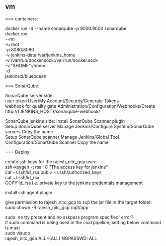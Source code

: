 ## vm

===
containers:

docker run -d --name sonarqube -p 9000:9000 sonarqube \
docker run \
  --rm \
  -u root \
  -p 8080:8080 \
  -v jenkins-data:/var/jenkins_home \
  -v /var/run/docker.sock:/var/run/docker.sock \
  -v "$HOME":/home \
  -d \
  jenkinsci/blueocean

===
SonarQube:

SonarQube server side: \
user token User/My Account/Security/Generate Tokens \
webhook for quality gate Administration/Configuration/Webhooks/Create http://{JENKINS_HOST}/sonarqube-webhook/

SonarQube jenkins side:
Install SonarQube Scanner plugin \
Setup SonarQube server Manage Jenkins/Configure System/SonarQube servers Copy the name \
Setup SonarQube scanner Manage Jenkins/Global Tool Configuration/SonarQube Scanner Copy the name

===
Deploy:

create ssh keys for the rajesh_nitc_gcp user: \
ssh-keygen -t rsa -C "The access key for jenkins" \
cat ~/.ssh/id_rsa.pub > ~/.ssh/authorized_keys \
cat ~/.ssh/id_rsa \
COPY id_rsa i.e. private key to the jenkins credentials management

install ssh agent plugin

give permission to rajesh_nitc_gcp to scp the jar file in the target folder: \
sudo chown -R rajesh_nitc_gcp /opt/app

sudo: no tty present and no askpass program specified' error?: \
if sudo command is being used in the cicd pipeline, setting below command is must \
sudo visudo \
rajesh_nitc_gcp ALL=(ALL) NOPASSWD: ALL